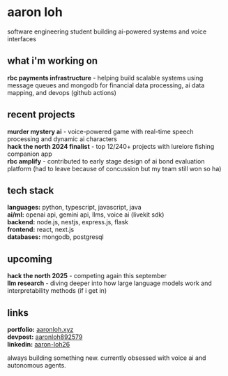 # aaron loh

software engineering student building ai-powered systems and voice interfaces

## what i'm working on

**rbc payments infrastructure** - helping build scalable systems using message queues and mongodb for financial data processing, ai data mapping, and devops (github actions)

## recent projects

**murder mystery ai** - voice-powered game with real-time speech processing and dynamic ai characters  
**hack the north 2024 finalist** - top 12/240+ projects with lurelore fishing companion app  
**rbc amplify** - contributed to early stage design of ai bond evaluation platform (had to leave because of concussion but my team still won so ha)

## tech stack

**languages:** python, typescript, javascript, java  
**ai/ml:** openai api, gemini api, llms, voice ai (livekit sdk)  
**backend:** node.js, nestjs, express.js, flask  
**frontend:** react, next.js  
**databases:** mongodb, postgresql  

## upcoming

**hack the north 2025** - competing again this september  
**llm research** - diving deeper into how large language models work and interpretability methods (if i get in)

## links

**portfolio:** [aaronloh.xyz](https://aaronloh.xyz)  
**devpost:** [aaronloh892579](https://devpost.com/aaronloh892579)  
**linkedin:** [aaron-loh26](https://linkedin.com/in/aaron-loh26)  

always building something new. currently obsessed with voice ai and autonomous agents.
